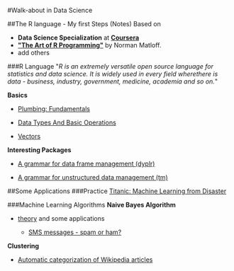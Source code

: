 #Walk-about in Data Science

##The R language - My first Steps (Notes)
Based on 

* __Data Science Specialization__ at __[Coursera](https://www.coursera.org/specializations/jhudatascience)__ 
* __["The Art of R Programming"](http://shop.oreilly.com/product/9781593273842.do)__ by Norman Matloff.
* add others

###R Language
"_R is an extremely versatile open source language for statistics and data science. It is widely used in every field wherethere is data - business, industry, government, medicine, academia and so on._"

__Basics__

* [Plumbing: Fundamentals](https://github.com/pparacch/PlayingWithDataScience/blob/master/R_plumbing.md)  

* [Data Types And Basic Operations](https://github.com/pparacch/PlayingWithDataScience/blob/master/R_data_types_and_basic_operations.md)  

* [Vectors](https://github.com/pparacch/PlayingWithDataScience/blob/master/R_vectors.md)  

__Interesting Packages__  

* [A grammar for data frame management (dyplr)](https://github.com/pparacch/PlayingWithDataScience/blob/master/R_dplyr.md)

* [A grammar for unstructured data management (tm)](https://github.com/pparacch/PlayingWithDataScience/blob/master/unstructuredData/managingUnstructureData.md)

##Some Applications
###Practice
[Titanic: Machine Learning from Disaster](https://github.com/pparacch/PlayingWithDataScience/blob/master/machineLearning/titanicExploration/titanicExploration.md)

###Machine Learning Algorithms
__Naive Bayes Algorithm__  
* [theory](https://github.com/pparacch/PlayingWithDataScience/blob/master/machineLearning/ClassificationUsingNaiveBayes.md) and  some applications

  * [SMS messages - spam or ham?](https://github.com/pparacch/PlayingWithDataScience/blob/master/machineLearning/ClassificationUsingNaiveBayes_example.md)
  
__Clustering__
  * [Automatic categorization of Wikipedia articles](https://github.com/pparacch/PlayingWithDataScience/blob/master/machineLearning/automaticCategorizationWikiArticles.md)
